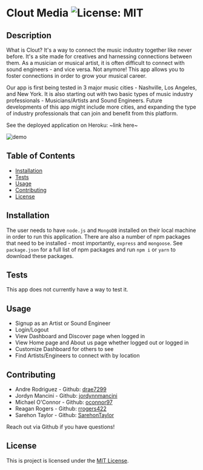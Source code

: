 # Clout Media ![License: MIT](https://img.shields.io/badge/License-MIT-yellow.svg)

## Description
What is Clout? It's a way to connect the music industry together like never before. It's a site made for creatives and harnessing connections between them. As a musician or musical artist, it is often difficult to connect with sound engineers - and vice versa. Not anymore! This app allows you to foster connections in order to grow your musical career. 

Our app is first being tested in 3 major music cities - Nashville, Los Angeles, and New York. It is also starting out with two basic types of music industry professionals - Musicians/Artists and Sound Engineers. Future developments of this app might include more cities, and expanding the type of industry professionals that can join and benefit from this platform. 

See the deployed application on Heroku: ~link here~ 

![demo](./assets/demo.gif)

## Table of Contents
- [Installation](#installation)
- [Tests](#tests)
- [Usage](#usage)
- [Contributing](#contributing)
- [License](#license)

## Installation
The user needs to have `node.js` and `MongoDB` installed on their local machine in order to run this application. There are also a number of npm packages that need to be installed - most importantly, `express` and `mongoose`. See `package.json` for a full list of npm packages and run `npm i` or `yarn` to download these packages. 

## Tests
This app does not currently have a way to test it.

## Usage 
* Signup as an Artist or Sound Engineer
* Login/Logout 
* View Dashboard and Discover page when logged in 
* View Home page and About us page whether logged out or logged in 
* Customize Dashboard for others to see
* Find Artists/Engineers to connect with by location 


## Contributing
* Andre Rodriguez - Github: [drae7299](https://www.github.com/drae7299)
* Jordyn Mancini - Github: [jordynnmancini](https://www.github.com/jordynnmancini)
* Michael O'Connor - Github: [oconnor97](https://github.com/oconnor97)
* Reagan Rogers - Github: [rrogers422](https://github.com/rrogers422)
* Sarehon Taylor - Github: [SarehonTaylor](https://github.com/SarehonTaylor)

Reach out via Github if you have questions! 

## License 
 This is project is licensed under the [MIT License](https://opensource.org/licenses/BSD-3-Clause). 

 